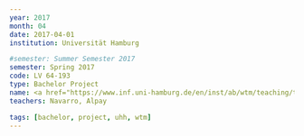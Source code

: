 ```yaml
---
year: 2017
month: 04
date: 2017-04-01
institution: Universität Hamburg

#semester: Summer Semester 2017
semester: Spring 2017
code: LV 64-193
type: Bachelor Project
name: <a href="https://www.inf.uni-hamburg.de/en/inst/ab/wtm/teaching/teaching-2017-sose-bioinspired-robots-project.html" title="Details" target="_blank">Bio-inspirierte Roboter</a>
teachers: Navarro, Alpay

tags: [bachelor, project, uhh, wtm]
---
```

